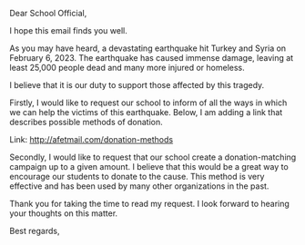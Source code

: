 Dear School Official,

I hope this email finds you well.

As you may have heard, a devastating earthquake hit Turkey and Syria on February 6, 2023. The earthquake has caused immense damage, leaving at least 25,000 people dead and many more injured or homeless.

I believe that it is our duty to support those affected by this tragedy.

Firstly, I would like to request our school to inform of all the ways in which we can help the victims of this earthquake. Below, I am adding a link that describes possible methods of donation.

Link: http://afetmail.com/donation-methods

Secondly, I would like to request that our school create a donation-matching campaign up to a given amount. I believe that this would be a great way to encourage our students to donate to the cause. This method is very effective and has been used by many other organizations in the past.

Thank you for taking the time to read my request. I look forward to hearing your thoughts on this matter.

Best regards,
